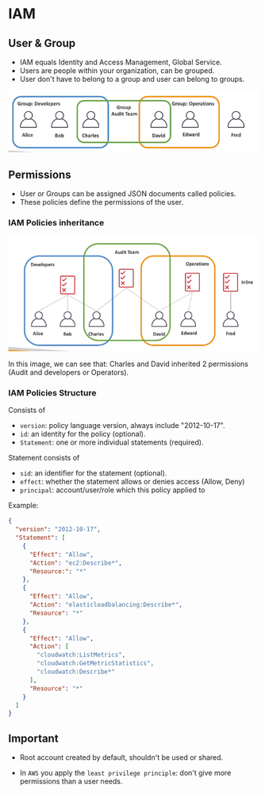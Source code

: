 # IAM

## User & Group

- IAM equals Identity and Access Management, Global Service.
- Users are people within your organization, can be grouped.
- User don't have to belong to a group and user can belong to groups.

<img src="./Assets/Images/IAM/group-of-users.png" alt="Group of users" />

## Permissions

- User or Groups can be assigned JSON documents called policies.
- These policies define the permissions of the user.

### IAM Policies inheritance

<img src="./Assets/Images/IAM/policies-inheritance.png" alt="Policies inheritance" />

In this image, we can see that: Charles and David inherited 2 permissions (Audit and developers or Operators).

### IAM Policies Structure

Consists of

- `version`: policy language version, always include "2012-10-17".
- `id`: an identity for the policy (optional).
- `Statement`: one or more individual statements (required).

Statement consists of

- `sid`: an identifier for the statement (optional).
- `effect`: whether the statement allows or denies access (Allow, Deny)
- `principal`: account/user/role which this policy applied to

Example:

```json
{
  "version": "2012-10-17",
  "Statement": [
    {
      "Effect": "Allow",
      "Action": "ec2:Describe*",
      "Resource:": "*"
    },
    {
      "Effect": "Allow",
      "Action": "elasticloadbalancing:Describe*",
      "Resource": "*"
    },
    {
      "Effect": "Allow",
      "Action": [
        "cloudwatch:ListMetrics",
        "cloudwatch:GetMetricStatistics",
        "cloudwatch:Describe*"
      ],
      "Resource": "*"
    }
  ]
}
```

## Important

- Root account created by default, shouldn't be used or shared.

- In `AWS` you apply the `least privilege principle`: don't give more permissions than a user needs.
